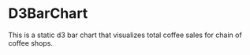 # D3BarChart
This is a static d3  bar chart that visualizes total coffee sales for chain of coffee shops.
